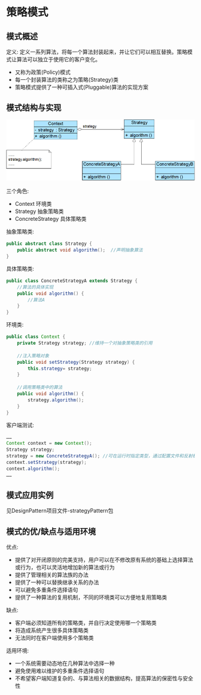 # 策略模式

## 模式概述

定义: 定义一系列算法，将每一个算法封装起来，并让它们可以相互替换。策略模式让算法可以独立于使用它的客户变化。

* 又称为政策(Policy)模式
* 每一个封装算法的类称之为策略(Strategy)类
* 策略模式提供了一种可插入式(Pluggable)算法的实现方案

## 模式结构与实现

![](picture/StrategyPattern.png)

三个角色:

* Context 环境类
* Strategy 抽象策略类
* ConcreteStrategy 具体策略类

抽象策略类:

```java
public abstract class Strategy {
    public abstract void algorithm();  //声明抽象算法
}
```

具体策略类:

```java
public class ConcreteStrategyA extends Strategy {
    //算法的具体实现
    public void algorithm() {
        //算法A
    }
}
```

环境类:

```java
public class Context {
    private Strategy strategy; //维持一个对抽象策略类的引用

    //注入策略对象
    public void setStrategy(Strategy strategy) {
        this.strategy= strategy;
    }

    //调用策略类中的算法
    public void algorithm() {
        strategy.algorithm();
    }
}
```

客户端测试:

```java
……
Context context = new Context();
Strategy strategy;
strategy = new ConcreteStrategyA(); //可在运行时指定类型，通过配置文件和反射机制实现
context.setStrategy(strategy);
context.algorithm();
……
```



## 模式应用实例

见DesignPattern项目文件-strategyPattern包

## 模式的优/缺点与适用环境

优点:

* 提供了对开闭原则的完美支持，用户可以在不修改原有系统的基础上选择算法或行为，也可以灵活地增加新的算法或行为
* 提供了管理相关的算法族的办法
* 提供了一种可以替换继承关系的办法
* 可以避免多重条件选择语句
* 提供了一种算法的复用机制，不同的环境类可以方便地复用策略类

缺点:

* 客户端必须知道所有的策略类，并自行决定使用哪一个策略类
* 将造成系统产生很多具体策略类
* 无法同时在客户端使用多个策略类

适用环境:

* 一个系统需要动态地在几种算法中选择一种
* 避免使用难以维护的多重条件选择语句
* 不希望客户端知道复杂的、与算法相关的数据结构，提高算法的保密性与安全性